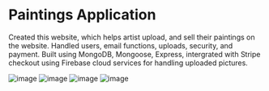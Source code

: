 # Paintings Application

Created this website, which helps artist upload, and sell their paintings on the website.
Handled users, email functions, uploads, security, and payment.
Built using MongoDB, Mongoose, Express, intergrated with Stripe checkout using Firebase cloud services for handling uploaded pictures.

![image](https://user-images.githubusercontent.com/130675477/236812494-88befd65-3d63-44ec-aee1-440b146ef46e.png)
![image](https://user-images.githubusercontent.com/130675477/236812773-999b091b-d205-4846-b8bd-b8eb0e988a0e.png)
![image](https://user-images.githubusercontent.com/130675477/236812950-a2ac0d4a-b44c-4d70-b03d-10df34e18b05.png)
![image](https://user-images.githubusercontent.com/130675477/236812813-bae1338a-5c81-453f-9b3c-906867474493.png)
